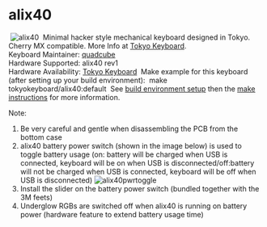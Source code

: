 # alix40
​
![alix40](https://i2.wp.com/tokyokeyboard.com/wp-content/uploads/2020/08/hello-alix.png)
​
Minimal hacker style mechanical keyboard designed in Tokyo. Cherry MX compatible. More Info at [Tokyo Keyboard](http://tokyokeyboard.com).  
​
Keyboard Maintainer: [quadcube](https://github.com/quadcube)  
Hardware Supported: alix40 rev1  
Hardware Availability: [Tokyo Keyboard](http://tokyokeyboard.com)
​
Make example for this keyboard (after setting up your build environment):
​
    make tokyokeyboard/alix40:default
​
See [build environment setup](https://docs.qmk.fm/#/getting_started_build_tools) then the [make instructions](https://docs.qmk.fm/#/getting_started_make_guide) for more information.

Note:
1. Be very careful and gentle when disassembling the PCB from the bottom case
2. alix40 battery power switch (shown in the image below) is used to toggle battery usage (on: battery will be charged when USB is connected, keyboard will be on when USB is disconnected/off:battery will not be charged when USB is connected, keyboard will be off when USB is disconnected)
![alix40pwrtoggle](https://i.imgur.com/zr0DODl.jpg)
3. Install the slider on the battery power switch (bundled together with the 3M feets)
4. Underglow RGBs are switched off when alix40 is running on battery power (hardware feature to extend battery usage time)
